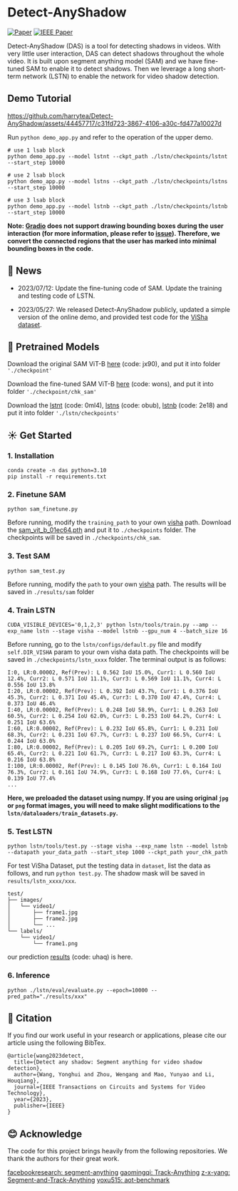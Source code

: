 # Detect-AnyShadow

[![Paper](https://img.shields.io/badge/Paper-ArXiv-red)](https://arxiv.org/abs/2305.16698) [![IEEE Paper](https://img.shields.io/badge/IEEE-TCSVT-blue)](https://ieeexplore.ieee.org/document/10267997)

Detect-AnyShadow (DAS) is a tool for detecting shadows in videos. With very little user interaction, DAS can detect shadows throughout the whole video. It is built upon segment anything model (SAM) and we have fine-tuned SAM to enable it to detect shadows. Then we leverage a long short-term network (LSTN) to enable the network for video shadow detection.


## Demo Tutorial


https://github.com/harrytea/Detect-AnyShadow/assets/44457717/c31fd723-3867-4106-a30c-fd477a10027d


Run `python demo_app.py` and refer to the operation of the upper demo.
```shell
# use 1 lsab block
python demo_app.py --model lstnt --ckpt_path ./lstn/checkpoints/lstnt --start_step 10000

# use 2 lsab block
python demo_app.py --model lstns --ckpt_path ./lstn/checkpoints/lstns --start_step 10000

# use 3 lsab block
python demo_app.py --model lstnb --ckpt_path ./lstn/checkpoints/lstnb --start_step 10000
```


**Note: [Gradio](https://gradio.app/) does not support drawing bounding boxes during the user interaction (for more information, please refer to [issue](https://github.com/gradio-app/gradio/issues/2316)). Therefore, we convert the connected regions that the user has marked into minimal bounding boxes in the code.**

## :tada: News

- 2023/07/12: Update the fine-tuning code of SAM. Update the training and testing code of LSTN.

- 2023/05/27: We released Detect-AnyShadow publicly, updated a simple version of the online demo, and provided test code for the [ViSha dataset](https://github.com/eraserNut/ViSha).



## :wrench: Pretrained Models

Download the original SAM ViT-B [here](https://pan.baidu.com/s/1gyRqtAy0A-jqGoQ3z1UX9w) (code: jx90), and put it into folder `'./checkpoint'`

Download the fine-tuned SAM ViT-B [here](https://pan.baidu.com/s/1pra3FUcjjTyR8vfitvh36A) (code: wons), and put it into folder `'./checkpoint/chk_sam'`


Download the [lstnt](https://pan.baidu.com/s/1XGFY07m8QQqjBkiueR32sg) (code: 0ml4), [lstns](https://pan.baidu.com/s/19AqaTJkd7JZl653VrW2VJQ) (code: obub), [lstnb](https://pan.baidu.com/s/1viuTSvI7-r5CumBqfa0tPg) (code: 2e18) and put it into folder `'./lstn/checkpoints'`



## :sunny: Get Started

### 1. Installation

```shell
conda create -n das python=3.10
pip install -r requirements.txt
```

### 2. Finetune SAM

`python sam_finetune.py`

Before running, modify the `training_path` to your own [visha](https://github.com/eraserNut/ViSha) path. Download the [sam_vit_b_01ec64.pth](https://github.com/facebookresearch/segment-anything) and put it to `./checkpoints` folder. The checkpoints will be saved in `./checkpoints/chk_sam`.

### 3. Test SAM

`python sam_test.py`

Before running, modify the `path` to your own [visha](https://github.com/eraserNut/ViSha) path. The results will be saved in `./results/sam` folder

### 4. Train LSTN

`CUDA_VISIBLE_DEVICES='0,1,2,3' python lstn/tools/train.py --amp --exp_name lstn --stage visha --model lstnb --gpu_num 4 --batch_size 16`

Before running, go to the `lstn/configs/default.py` file and modify `self.DIR_VISHA` param to your own visha data path. The checkpoints will be saved in `./checkpoints/lstn_xxxx` folder. The terminal output is as follows: 

```shell
I:0, LR:0.00002, Ref(Prev): L 0.562 IoU 15.0%, Curr1: L 0.560 IoU 12.4%, Curr2: L 0.571 IoU 11.1%, Curr3: L 0.569 IoU 11.1%, Curr4: L 0.556 IoU 13.8%
I:20, LR:0.00002, Ref(Prev): L 0.392 IoU 43.7%, Curr1: L 0.376 IoU 45.3%, Curr2: L 0.371 IoU 45.4%, Curr3: L 0.370 IoU 47.4%, Curr4: L 0.373 IoU 46.4%
I:40, LR:0.00002, Ref(Prev): L 0.248 IoU 58.9%, Curr1: L 0.263 IoU 60.5%, Curr2: L 0.254 IoU 62.0%, Curr3: L 0.253 IoU 64.2%, Curr4: L 0.251 IoU 63.6%
I:60, LR:0.00002, Ref(Prev): L 0.232 IoU 65.8%, Curr1: L 0.231 IoU 68.3%, Curr2: L 0.231 IoU 67.7%, Curr3: L 0.237 IoU 66.5%, Curr4: L 0.244 IoU 63.0%
I:80, LR:0.00002, Ref(Prev): L 0.205 IoU 69.2%, Curr1: L 0.200 IoU 65.4%, Curr2: L 0.221 IoU 61.7%, Curr3: L 0.217 IoU 63.3%, Curr4: L 0.216 IoU 63.8%
I:100, LR:0.00002, Ref(Prev): L 0.145 IoU 76.6%, Curr1: L 0.164 IoU 76.3%, Curr2: L 0.161 IoU 74.9%, Curr3: L 0.168 IoU 77.6%, Curr4: L 0.139 IoU 77.4%
...
```

**Here, we preloaded the dataset using numpy. If you are using original `jpg` or `png` format images, you will need to make slight modifications to the `lstn/dataloaders/train_datasets.py`.**


### 5. Test LSTN

`python lstn/tools/test.py --stage visha --exp_name lstn --model lstnb --datapath your_data_path --start_step 1000 --ckpt_path your_chk_path`

For test ViSha Dataset, put the testing data in `dataset`, list the data as follows, and run `python test.py`. The shadow mask will be saved in `results/lstn_xxxx/xxx`.

```shell
test/
├── images/
│   └── video1/
│       ├── frame1.jpg
│       ├── frame2.jpg
│       └── ...
└── labels/
    └── video1/
        └── frame1.png
```

our prediction [results](https://pan.baidu.com/s/1EFXuvbQ8wnn_KT1a1aCcTw) (code: uhaq) is here.

### 6. Inference

`python ./lstn/eval/evaluate.py --epoch=10000 --pred_path="./results/xxx"`


## :book: Citation

If you find our work useful in your research or applications, please cite our article using the following BibTex.

```
@article{wang2023detect,
  title={Detect any shadow: Segment anything for video shadow detection},
  author={Wang, Yonghui and Zhou, Wengang and Mao, Yunyao and Li, Houqiang},
  journal={IEEE Transactions on Circuits and Systems for Video Technology},
  year={2023},
  publisher={IEEE}
}
```


## :blush: Acknowledge

The code for this project brings heavily from the following repositories. We thank the authors for their great work.

[facebookresearch: segment-anything](https://github.com/facebookresearch/segment-anything)
[gaomingqi: Track-Anything](https://github.com/gaomingqi/Track-Anything/tree/master)
[z-x-yang: Segment-and-Track-Anything](https://github.com/z-x-yang/Segment-and-Track-Anything)
[yoxu515: aot-benchmark](https://github.com/yoxu515/aot-benchmark)
